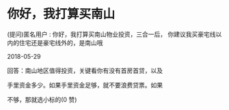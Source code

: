 # 你好，我打算买南山

(提问)匿名用户 : 你好，我打算买南山物业投资，三合一后， 你建议我买豪宅线以内的住宅还是豪宅线外的，是南山哦

2018-05-29

回答：南山地区值得投资，关键看你有没有首房首贷，以及

手里资金多少。如果手里资金足够，就不要浪费贷票。如果

不够，那就选小标的(0 赞)